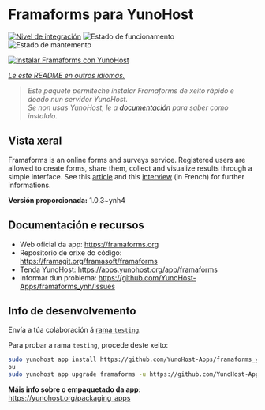 <!--
NOTA: Este README foi creado automáticamente por <https://github.com/YunoHost/apps/tree/master/tools/readme_generator>
NON debe editarse manualmente.
-->

# Framaforms para YunoHost

[![Nivel de integración](https://dash.yunohost.org/integration/framaforms.svg)](https://dash.yunohost.org/appci/app/framaforms) ![Estado de funcionamento](https://ci-apps.yunohost.org/ci/badges/framaforms.status.svg) ![Estado de mantemento](https://ci-apps.yunohost.org/ci/badges/framaforms.maintain.svg)

[![Instalar Framaforms con YunoHost](https://install-app.yunohost.org/install-with-yunohost.svg)](https://install-app.yunohost.org/?app=framaforms)

*[Le este README en outros idiomas.](./ALL_README.md)*

> *Este paquete permíteche instalar Framaforms de xeito rápido e doado nun servidor YunoHost.*  
> *Se non usas YunoHost, le a [documentación](https://yunohost.org/install) para saber como instalalo.*

## Vista xeral

Framaforms is an online forms and surveys service. Registered users are allowed to create forms, share them, collect and visualize results through a simple interface.
See this [article](https://framablog.org/2016/10/05/framaforms-noffrez-plus-les-reponses-que-vous-collectez-a-google/) and this [interview](https://framablog.org/2016/10/05/en-savoir-un-peu-plus-sur-le-projet-framaforms/) (in French) for further informations.


**Versión proporcionada:** 1.0.3~ynh4
## Documentación e recursos

- Web oficial da app: <https://framaforms.org>
- Repositorio de orixe do código: <https://framagit.org/framasoft/framaforms>
- Tenda YunoHost: <https://apps.yunohost.org/app/framaforms>
- Informar dun problema: <https://github.com/YunoHost-Apps/framaforms_ynh/issues>

## Info de desenvolvemento

Envía a túa colaboración á [rama `testing`](https://github.com/YunoHost-Apps/framaforms_ynh/tree/testing).

Para probar a rama `testing`, procede deste xeito:

```bash
sudo yunohost app install https://github.com/YunoHost-Apps/framaforms_ynh/tree/testing --debug
ou
sudo yunohost app upgrade framaforms -u https://github.com/YunoHost-Apps/framaforms_ynh/tree/testing --debug
```

**Máis info sobre o empaquetado da app:** <https://yunohost.org/packaging_apps>
